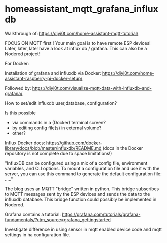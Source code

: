 ﻿# homeassistant_mqtt_grafana_influxdb
 
 Walkthrough of: https://diyi0t.com/home-assistant-mqtt-tutorial/
 
 FOCUS ON MQTT first !   Your main goal is to have remote ESP devices!
 Later, later, later have a look at influx db / grafana.  This can also be a Nodered project!
 
 For Docker:
 
 Installation of grafana and influxdb via Docker:  https://diyi0t.com/home-assistant-raspberry-pi-docker-setup/
 
 Followed by: https://diyi0t.com/visualize-mqtt-data-with-influxdb-and-grafana/
 
 How to set/edit influxdb user,database, configuration?
 
 Is this possible
 
 - via commands in a (Docker) terminal screen?
 - by editing config file(s) in external volume?
 - other?
 
 
 Influx Docker docs: https://github.com/docker-library/docs/blob/master/influxdb/README.md (docs in the Docker repository is not complete due to space limitations!)

"InfluxDB can be configured using a mix of a config file, environment variables, and CLI options. To mount a configuration file and use it with the server, you can use this command to generate the default configuration file: ....."
 
 
The blog uses an MQTT "bridge" written in python. This bridge subscribes to MQTT messages sent by the ESP devices and sends the data to the influxdb database.
This bridge function could possibly be implemented in Nodered.




Grafana contains a tutorial: https://grafana.com/tutorials/grafana-fundamentals/?utm_source=grafana_gettingstarted 

Investigate difference in using sensor in mqtt enabled device code and mqtt settings in ha configuration file.
